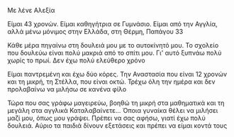 
Με λένε Αλεξία

Είμαι 43 χρονών. Είμαι καθηγήτρια σε Γυμνάσιο. Είμαι από την Αγγλία, αλλά μένω μόνιμος στην Ελλάδα, στη Θέρμη, Παπάγου 33

Κάθε μέρα πηγαίνω στη δουλειά μου με το αυτοκίνητό μου. Το σχολείο που δουλεύω είναι πολύ μακριά από το σπίτι μου. Γι' αυτό ξυπνάω πολύ χωρίς το πρωί. Δεν έχω πολύ ελεύθερο χρόνο

Είμαι παντρεμένη και έχω δύο κόρες. Την Αναστασία που είναι 12 χρονών και τη μικρή, τη Στέλλα, που είναι οκτώ. Τρέχω όλη την ημέρα και δεν προλαβαίνω να μιλήσω σε κανένα φίλο

Τώρα που σας γράφω μαγειρεύω, βοηθώ τη μικρή στα μαθηματικά και τη μεγάλη στα αγγλικά Καταλαβαίνετε... Όποια γυναίκα θέλει να μιλήσει μαζί μου, όπως μου γράψει. Πρέπει να σας αφήσω, γιατί έχω πολύ δουλειά. Αύριο τα παιδιά δίνουν εξετάσεις και πρέπει να είμαι κοντά τους